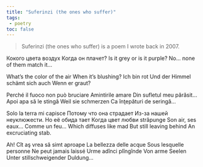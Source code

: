 ```yaml
---
title: "Suferinzi (the ones who suffer)"
tags:
 - poetry
toc: false
---  
```


> Suferinzi (the ones who suffer) is a poem I wrote back in 2007.

Кокого цвета воздух
Когда он плачeт?
Is it grey or is it purple?
No… none of them match it…

What’s the color of the air
When it’s blushing?
Ich bin rot
Und der Himmel schämt sich auch
Wenn er graut?

Perché il fuoco non può bruciare
Amintirile amare
Din sufletul meu părăsit…
Apoi apa să le stingă
Weil sie schmerzen
Ca înţepături de seringă…

Solo la terra mi capisce
Потому что она страдает
Из-за нашей неуклюжести.
Но её обида тает
Когда цвет любви străpunge
Son air, ses eaux…
Comme un feu…
Which diffuses like mad
But still leaving behind
An excruciating stab.

Ah! Cît aş vrea să simt aproape
La bellezza delle acque
Sous lesquelle personne
Ne peut jamais laissé
Urme adînci plîngînde
Von arme Seelen
Unter stillschweigender Duldung…
